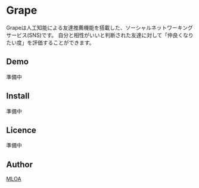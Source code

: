 Grape
====

Grapeは人工知能による友達推薦機能を搭載した、ソーシャルネットワーキングサービス(SNS)です。
自分と相性がいいと判断された友達に対して「仲良くなりたい度」を評価することができます。

## Demo
準備中

## Install
準備中

## Licence
準備中

## Author

[MLOA](https://github.com/MLOA)
